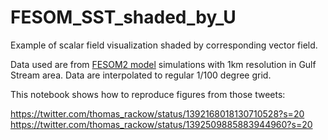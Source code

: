 # FESOM_SST_shaded_by_U

Example of scalar field visualization shaded by corresponding vector field.

Data used are from [FESOM2 model](https://github.com/FESOM/fesom2) simulations with 1km resolution in Gulf Stream area. Data are interpolated to regular 1/100 degree grid.

This notebook shows how to reproduce figures from those tweets:

https://twitter.com/thomas_rackow/status/1392168018130710528?s=20
https://twitter.com/thomas_rackow/status/1392509885883944960?s=20

